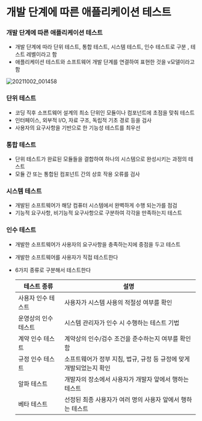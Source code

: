 # 개발 단계에 따른 애플리케이션 테스트

### 개발 단계에 따른 애플리케이션 테스트

- 개발 단계에 따라 단위 테스트, 통합 테스트, 시스템 테스트, 인수 테스트로 구분 , 테스트 레벨이라고 함
- 애플리케이션 테스트와 소프트웨어 개발 단계를 연결하여 표현한 것을 v모델이라고 함

![20211002_001458](https://user-images.githubusercontent.com/86362202/135645142-e663b90a-a443-4976-8bca-69a2e4960e5f.jpg)



### 단위 테스트

- 코딩 직후 소프트웨어 설계의 최소 단위인 모듈이나 컴포넌트에 초점을 맞춰 테스트
- 인터페이스, 외부적 I/O, 자료 구조, 독립적 기초 경로 등을 검사
- 사용자의 요구사항을 기반으로 한 기능성 테스트를 최우선



### 통합 테스트

- 단위 테스트가 완료된 모듈들을 결합하여 하나의 시스템으로 완성시키는 과정의 테스트
- 모듈 간 또는 통합된 컴포넌트 간의 상호 작용 오류를 검사



### 시스템 테스트

- 개발된 소프트웨어가 해당 컴퓨터 시스템에서 완벽하게 수행 되는가를 점검
- 기능적 요구사항, 비기능적 요구사항으로 구분하여 각각을 만족하는지 테스트



### 인수 테스트

- 개발한 소프트웨어가 사용자의 요구사항을 충족하는지에 중점을 두고 테스트

- 개발한 소프트웨어를 사용자가 직접 테스트한다

- 6가지 종류로 구분해서 테스트한다

  | 테스트 종류          | 설명                                                         |
  | -------------------- | ------------------------------------------------------------ |
  | 사용자 인수 테스트   | 사용자가 시스템 사용의 적절성 여부를 확인                    |
  | 운영상의 인수 테스트 | 시스템 관리자가 인수 시 수행하는 테스트 기법                 |
  | 계약 인수 테스트     | 계약상의 인수/검수 조건을 준수하는지 여부를 확인함           |
  | 규정 인수 테스트     | 소프트웨어가 정부 지침, 법규, 규정 등 규정에 맞게 개발되었는지 확인 |
  | 알파 테스트          | 개발자의 장소에서 사용자가 개발자 앞에서 행하는 테스트       |
  | 베타 테스트          | 선정된 최종 사용자가 여러 명의 사용자 앞에서 행하는 테스트   |

  
